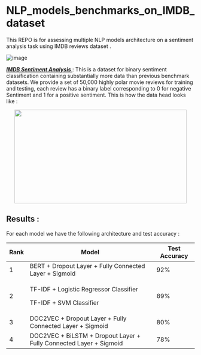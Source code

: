 # NLP_models_benchmarks_on_IMDB_dataset


This REPO is for assessing multiple NLP models architecture on a sentiment analysis task using IMDB reviews dataset .

![image](https://user-images.githubusercontent.com/85687148/128555608-c8143fbd-6e7a-4f48-b561-08138f9e2400.png)


<a href="https://ai.stanford.edu/~amaas/data/sentiment/"> ***IMDB Sentiment Analysis*** </a> : This is a dataset for binary sentiment classification containing substantially more data than previous benchmark datasets. We provide a set of 50,000 highly polar movie reviews for training and testing, each review has a binary label corresponding to 0 for negative Sentiment and 1 for a positive sentiment.
This is how the data head looks like :

<p align="center">
  <kbd>
  <img width="460" height="250" src="https://user-images.githubusercontent.com/85687148/128259390-89679a0d-629a-49fe-a97d-bd988cf0a4f0.png">
  </kbd>
</p>
  
  
  
## Results :

For each model we have the following architecture and test accuracy :

  <table>
        <thead>
            <tr>
                <th>Rank</th>
                <th>Model</th>
                <th>Test Accuracy </th>
            </tr>
        </thead>
        <tbody>
            <tr>
                <td>1</td>
                <td>BERT + Dropout Layer + Fully Connected Layer + Sigmoid</td>
                <td>92%</td>
            </tr>
            <tr>
                <td>2</td>
                <td>
                    <p>TF-IDF + Logistic Regressor Classifier</p>
                    <p>TF-IDF + SVM Classifier</p>
                </td>
                <td>89%</td>
            </tr>
            <tr>
                <td>3</td>
                <td>DOC2VEC + Dropout Layer + Fully Connected Layer + Sigmoid</td>
                <td>80%</td>
            </tr>
            <tr>
                <td>4</td>
                <td>DOC2VEC + BiLSTM + Dropout Layer + Fully Connected Layer + Sigmoid</td>
                <td>78%</td>
            </tr>
        </tbody>
    </table>

